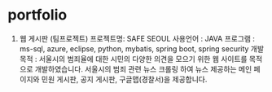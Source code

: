 # portfolio

  1. 웹 게시판 (팀프로젝트)
    프로젝트명: SAFE SEOUL
    사용언어 : JAVA
    프로그램 : ms-sql, azure, eclipse, python, mybatis, spring boot, spring security
    개발목적 : 서울시의 범죄율에 대한 시민의 다양한 의견을 모으기 위한 웹 사이트를 목적으로 개발하였습니다.
              서울시의 범죄 관련 뉴스 크롤링 하여 뉴스 제공하는 메인 페이지와 민원 게시판, 공지 게시판, 구글맵(경찰서)을 제공합니다.
 
